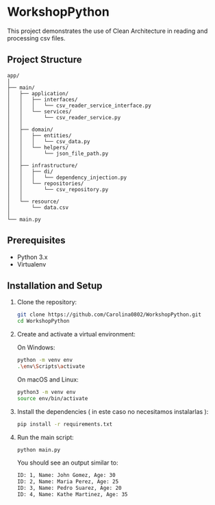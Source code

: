 # WorkshopPython

This project demonstrates the use of Clean Architecture in reading and processing csv files.

## Project Structure

```plaintext
app/
│
├── main/
│   ├── application/
│   │   ├── interfaces/
│   │   │   └── csv_reader_service_interface.py
│   │   └── services/
│   │       └── csv_reader_service.py
│   │
│   ├── domain/
│   │   ├── entities/
│   │   │   └── csv_data.py
│   │   └── helpers/
│   │       └── json_file_path.py
│   │
│   ├── infrastructure/
│   │   ├── di/
│   │   │   └── dependency_injection.py
│   │   └── repositories/
│   │       └── csv_repository.py
│   │
│   └── resource/
│       └── data.csv
│
└── main.py
```

## Prerequisites

- Python 3.x
- Virtualenv

## Installation and Setup

1. Clone the repository:

    ```bash
    git clone https://github.com/Carolina0802/WorkshopPython.git
    cd WorkshopPython
    ```

2. Create and activate a virtual environment:

    On Windows:
    ```bash
    python -m venv env
    .\env\Scripts\activate
    ```

    On macOS and Linux:
    ```bash
    python3 -m venv env
    source env/bin/activate
    ```

3. Install the dependencies ( in este caso no necesitamos instalarlas ):

    ```bash
    pip install -r requirements.txt
    ```
4. Run the main script:

    ```bash
    python main.py
    ```
    You should see an output similar to:
    ```bash
    ID: 1, Name: John Gomez, Age: 30
    ID: 2, Name: Maria Perez, Age: 25
    ID: 3, Name: Pedro Suarez, Age: 20
    ID: 4, Name: Kathe Martinez, Age: 35
    ```